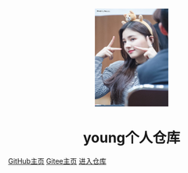 <p align="center">
<img src="README.assets/index.jpeg" width="150" height="200"/>
</p>
<h1 align="center">young个人仓库</h1>

[GitHub主页](https://github.com/YoungAG007)    [Gitee主页](https://https://gitee.com/youngag007)   [进入仓库](#Young) 

